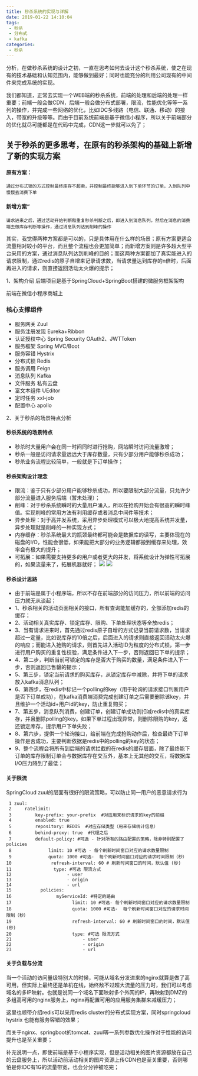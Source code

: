 ```yaml
---
title: 秒杀系统的实现与详解
date: 2019-01-22 14:10:04
tags:
 - 秒杀
 - 分布式
 - kafka
categories:
 - 秒杀
---
```

分析，在做秒杀系统的设计之初，一直在思考如何去设计这个秒杀系统，使之在现有的技术基础和认知范围内，能够做到最好；同时也能充分的利用公司现有的中间件来完成系统的实现。
<!--more-->
我们都知道，正常去实现一个WEB端的秒杀系统，前端的处理和后端的处理一样重要；前端一般会做CDN，后端一般会做分布式部署，限流，性能优化等等一系列的操作，并完成一些网络的优化，比如IDC多线路（电信、联通、移动）的接入，带宽的升级等等。而由于目前系统前端是基于微信小程序，所以关于前端部分的优化就尽可能都是在代码中完成，CDN这一步就可以免了；

## 关于秒杀的更多思考，在原有的秒杀架构的基础上新增了新的实现方案
#### 原有方案：
    通过分布式锁的方式控制最终库存不超卖，并控制最终能够进入到下单环节的订单，入到队列中慢慢去消费下单
#### 新增方案“
    请求进来之后，通过活动开始判断和重复秒杀判断之后，即进入到消息队列，然后在消息的消费端去做库存判断等操作，通过消息队列达到削峰的操作
    
  其实，我觉得两种方案都是可以的，只是具体用在什么样的场景；原有方案更适合流量相对较小的平台，而且整个流程也会更加简单；而新增方案则是许多超大型平台采用的方案，通过消息队列达到削峰的目的；而这两种方案都加了真实能进入的请求限制，通过redis的原子自增来记录请求数，当请求量达到库存的n倍时，后面再进入的请求，则直接返回活动太火爆的提示；

1、架构介绍
后端项目是基于SpringCloud+SpringBoot搭建的微服务框架架构

前端在微信小程序商城上

### 核心支撑组件
- 服务网关 Zuul
- 服务注册发现 Eureka+Ribbon
- 认证授权中心 Spring Security OAuth2、JWTToken
- 服务框架 Spring MVC/Boot
- 服务容错 Hystrix
- 分布式锁 Redis
- 服务调用 Feign
- 消息队列 Kafka
- 文件服务 私有云盘
- 富文本组件 UEditor
- 定时任务 xxl-job
- 配置中心 apollo

2、关于秒杀的场景特点分析
#### 秒杀系统的场景特点
- 秒杀时大量用户会在同一时间同时进行抢购，网站瞬时访问流量激增；
- 秒杀一般是访问请求量远远大于库存数量，只有少部分用户能够秒杀成功；
- 秒杀业务流程比较简单，一般就是下订单操作；

 

#### 秒杀架构设计理念
- 限流：鉴于只有少部分用户能够秒杀成功，所以要限制大部分流量，只允许少部分流量进入服务后端（暂未处理）；
- 削峰：对于秒杀系统瞬时的大量用户涌入，所以在抢购开始会有很高的瞬时峰值。实现削峰的常用方法有利用缓存或者消息中间件等技术；
- 异步处理：对于高并发系统，采用异步处理模式可以极大地提高系统并发量，异步处理就是削峰的一种实现方式；
- 内存缓存：秒杀系统最大的瓶颈最终都可能会是数据库的读写，主要体现在的磁盘的I/O，性能会很低，如果能把大部分的业务逻辑都搬到缓存来处理，效率会有极大的提升；
- 可拓展：如果需要支持更多的用户或者更大的并发，将系统设计为弹性可拓展的，如果流量来了，拓展机器就好；
![](https://images.gitbook.cn/000e5870-f837-11e8-93b4-2733009a7ae5)
![](https://images.gitbook.cn/086b0040-f837-11e8-93b4-2733009a7ae5)
 

#### 秒杀设计思路
- 由于前端是属于小程序端，所以不存在前端部分的访问压力，所以前端的访问压力就无从谈起；
- 1、秒杀相关的活动页面相关的接口，所有查询能加缓存的，全部添加redis的缓存；
- 2、活动相关真实库存、锁定库存、限购、下单处理状态等全放redis；
- 3、当有请求进来时，首先通过redis原子自增的方式记录当前请求数，当请求超过一定量，比如说库存的10倍之后，后面进入的请求则直接返回活动太火爆的响应；而能进入抢购的请求，则首先进入活动ID为粒度的分布式锁，第一步进行用户购买的重复性校验，满足条件进入下一步，否则返回已下单的提示；
- 4、第二步，判断当前可锁定的库存是否大于购买的数量，满足条件进入下一步，否则返回已售罄的提示；
- 5、第三步，锁定当前请求的购买库存，从锁定库存中减除，并将下单的请求放入kafka消息队列；
- 6、第四步，在redis中标记一个polling的key（用于轮询的请求接口判断用户是否下订单成功），在kafka消费端消费完成创建订单之后需要删除该key，并且维护一个活动id+用户id的key，防止重复购买；
- 7、第五步，消息队列消费，创建订单，创建订单成功则扣减redis中的真实库存，并且删除polling的key。如果下单过程出现异常，则删除限购的key，返还锁定库存，提示用户下单失败；
- 8、第六步，提供一个轮询接口，给前端在完成抢购动作后，检查最终下订单操作是否成功，主要判断依据是redis中的polling的key的状态；
- 9、整个流程会将所有到后端的请求拦截的在redis的缓存层面，除了最终能下订单的库存限制订单会与数据库存在交互外，基本上无其他的交互，将数据库I/O压力降到了最低；

 

#### 关于限流

SpringCloud zuul的层面有很好的限流策略，可以防止同一用户的恶意请求行为
```
 1 zuul:
 2     ratelimit:
 3         key-prefix: your-prefix  #对应用来标识请求的key的前缀
 4         enabled: true
 5         repository: REDIS  #对应存储类型（用来存储统计信息）
 6         behind-proxy: true  #代理之后
 7         default-policy: #可选 - 针对所有的路由配置的策略，除非特别配置了policies
 8              limit: 10 #可选 - 每个刷新时间窗口对应的请求数量限制
 9              quota: 1000 #可选-  每个刷新时间窗口对应的请求时间限制（秒）
10               refresh-interval: 60 # 刷新时间窗口的时间，默认值 (秒)
11                type: #可选 限流方式
12                     - user
13                     - origin
14                     - url
15           policies:
16                 myServiceId: #特定的路由
17                       limit: 10 #可选- 每个刷新时间窗口对应的请求数量限制
18                       quota: 1000 #可选-  每个刷新时间窗口对应的请求时间限制（秒）
19                       refresh-interval: 60 # 刷新时间窗口的时间，默认值 (秒)
20                       type: #可选 限流方式
21                           - user
22                           - origin
23                           - url
```

#### 关于负载与分流

当一个活动的访问量级特别大的时候，可能从域名分发进来的nginx就算是做了高可用，但实际上最终还是单机在线，始终敌不过超大流量的压力时，我们可以考虑域名的多IP映射。也就是说同一个域名下面映射多个外网的IP，再映射到DMZ的多组高可用的nginx服务上，nginx再配置可用的应用服务集群来减缓压力；

这里也顺带介绍redis可以采用redis cluster的分布式实现方案，同时springcloud hystrix 也能有服务容错的效果；

而关于nginx、springboot的tomcat、zuul等一系列参数优化操作对于性能的访问提升也是至关重要；

补充说明一点，即使前端是基于小程序实现，但是活动相关的图片资源都放在自己的云盘服务上，所以活动前活动相关的图片资源上传CDN也是至关重要，否则哪怕是你IDC有1G的流量带宽，也会分分钟被吃完；
